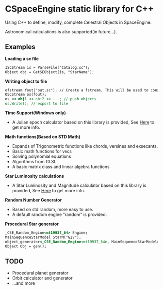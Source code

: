# CSpaceEngine static library for C++

Using C++ to define, modify, complete Celestral Objects in SpaceEngine.

Astronomical calculations is also supported(in future...).

## Examples
**Loading a sc file**
```asp
ISCStream is = ParseFile("Catalog.sc");
Object obj = GetSEObject(is, "StarName");
```

**Writing object to file**
```asp
ofstream fout("out.sc"); // Create a fstream. This will be used to construct sc file writer
OSCStream os(fout);
os << obj1 << obj2 << ...; // push objects
os.Write(); // export to file
```

**Time Support(Windows only)**
 * A Julian epoch calculator based on this library is provided, See [Here](https://github.com/StellarDX/CSpaceEngine-Project/blob/main/CSE_Core/datetime/JulianCalculator.cpp) to get more info.

**Math functions(Based on STD Math)**
 * Expands of Trigonometric functions like chords, versines and exsecants.
 * Basic math functions for vecs
 * Solving polynomial equations
 * Algorithms from GLSL
 * A basic matrix class and linear algebra functions

**Star Luminosity calculations**
 * A Star Luminosity and Magnitude calculator based on this library is provided, See [Here](https://github.com/StellarDX/CSpaceEngine-Project/blob/main/CSE_Core/lumine/StarMagLumCalculator.cpp) to get more info.

**Random Number Generator**
 * Based on std random, more easy to use.
 * A default random engine "random" is provided.

**Procedural Star generator**
```asp
_CSE_Random_Engine<mt19937_64> Engine;
MainSequenceStarModel StarM("G2V");
object_generator<_CSE_Random_Engine<mt19937_64>, MainSequenceStarModel> gen(Engine, StarM);
Object Obj = gen();
```

## TODO
 * Procedural planet generator
 * Orbit calculator and generator
 * ...and more
